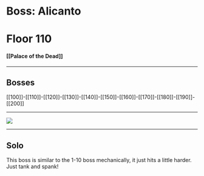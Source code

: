 # Boss: Alicanto
# Floor 110
#### [[Palace of the Dead]]

---
## Bosses

 [[100]]-[[110]]-[[120]]-[[130]]-[[140]]-[[150]]-[[160]]-[[170]]-[[180]]-[[190]]-[[200]]

---
 
![](https://lh3.googleusercontent.com/iIruRUB-IOCU9BavW0pOdxDHbNB7P9Ek650ZzIH0XzicyGTeiDAJhfBB1DN9YYVjkzBaoolIp8Xd8jneV1LNl85EEN7CQLNTMfS3je_B4_0iVgorH7c7YVpJABbjZ7kQXgzflebv)

--- 

## Solo
This boss is similar to the 1-10 boss mechanically, it just hits a little harder. Just tank and spank!





